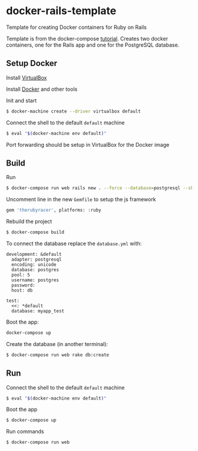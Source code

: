# docker-rails-template
Template for creating Docker containers for Ruby on Rails

Template is from the docker-compose [tutorial](https://docs.docker.com/compose/rails/).
Creates two docker containers, one for the Rails app and one for the PostgreSQL database.

## Setup Docker

Install [VirtualBox](https://www.virtualbox.org)

Install [Docker](https://docs.docker.com/installation/mac/) and other tools


Init and start
```bash
$ docker-machine create --driver virtualbox default
```

Connect the shell to the default `default` machine
```bash
$ eval "$(docker-machine env default)"
```

Port forwarding should be setup in VirtualBox for the Docker image

## Build

Run
```bash
$ docker-compose run web rails new . --force --database=postgresql --skip-bundle
```

Uncomment line in the new `Gemfile` to setup the js framework
```bash
gem 'therubyracer', platforms: :ruby
```

Rebuild the project
```bash
$ docker-compose build
```

To connect the database replace the `database.yml` with:
```
development: &default
  adapter: postgresql
  encoding: unicode
  database: postgres
  pool: 5
  username: postgres
  password:
  host: db

test:
  <<: *default
  database: myapp_test
```

Boot the app:
```bash
docker-compose up
```

Create the database (in another terminal):
```bash
$ docker-compose run web rake db:create
```

## Run

Connect the shell to the default `default` machine
```bash
$ eval "$(docker-machine env default)"
```

Boot the app
```bash
$ docker-compose up
```

Run commands
```bash
$ docker-compose run web
```
